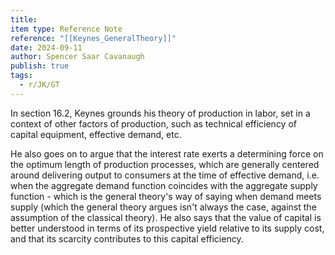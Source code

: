 ```yaml
---
title: 
item type: Reference Note
reference: "[[Keynes_GeneralTheory]]"
date: 2024-09-11
author: Spencer Saar Cavanaugh
publish: true
tags:
  - r/JK/GT
---
```

In section 16.2, Keynes grounds his theory of production in labor, set in a context of other factors of production, such as technical efficiency of capital equipment, effective demand, etc. 

He also goes on to argue that the interest rate exerts a determining force on the optimum length of production processes, which are generally centered around delivering output to consumers at the time of effective demand, i.e. when the aggregate demand function coincides with the aggregate supply function - which is the general theory's way of saying when demand meets supply (which the general theory argues isn't always the case, against the assumption of the classical theory). He also says that the value of capital is better understood in terms of its prospective yield relative to its supply cost, and that its scarcity contributes to this capital efficiency.